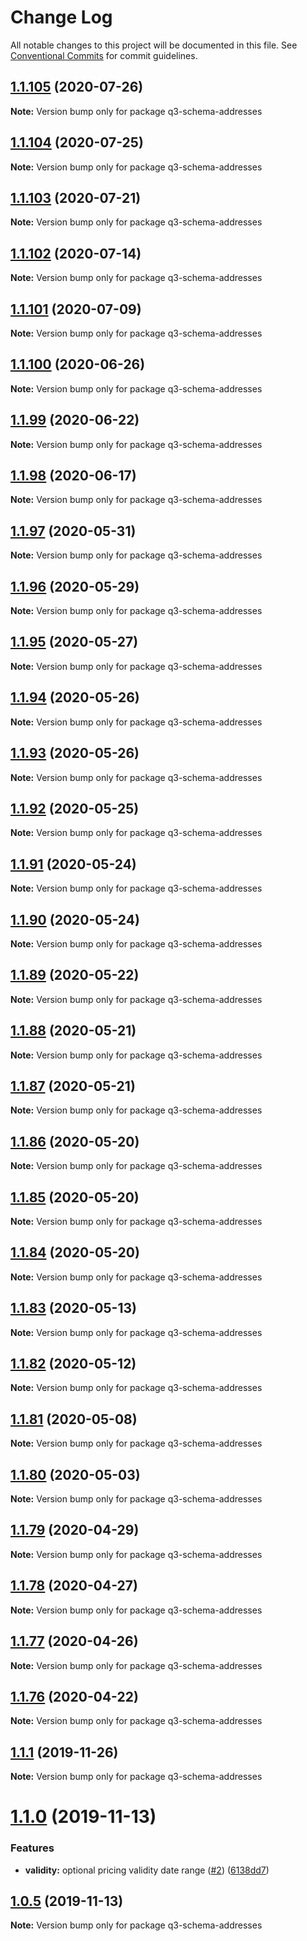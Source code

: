 # Change Log

All notable changes to this project will be documented in this file.
See [Conventional Commits](https://conventionalcommits.org) for commit guidelines.

## [1.1.105](https://github.com/3merge/q3-api/compare/q3-schema-addresses@1.1.104...q3-schema-addresses@1.1.105) (2020-07-26)

**Note:** Version bump only for package q3-schema-addresses





## [1.1.104](https://github.com/3merge/q3-api/compare/q3-schema-addresses@1.1.103...q3-schema-addresses@1.1.104) (2020-07-25)

**Note:** Version bump only for package q3-schema-addresses





## [1.1.103](https://github.com/3merge/q3-api/compare/q3-schema-addresses@1.1.102...q3-schema-addresses@1.1.103) (2020-07-21)

**Note:** Version bump only for package q3-schema-addresses





## [1.1.102](https://github.com/3merge/q3-api/compare/q3-schema-addresses@1.1.101...q3-schema-addresses@1.1.102) (2020-07-14)

**Note:** Version bump only for package q3-schema-addresses





## [1.1.101](https://github.com/3merge/q3-api/compare/q3-schema-addresses@1.1.100...q3-schema-addresses@1.1.101) (2020-07-09)

**Note:** Version bump only for package q3-schema-addresses





## [1.1.100](https://github.com/3merge/q3-api/compare/q3-schema-addresses@1.1.99...q3-schema-addresses@1.1.100) (2020-06-26)

**Note:** Version bump only for package q3-schema-addresses





## [1.1.99](https://github.com/3merge/q3-api/compare/q3-schema-addresses@1.1.98...q3-schema-addresses@1.1.99) (2020-06-22)

**Note:** Version bump only for package q3-schema-addresses





## [1.1.98](https://github.com/3merge/q3-api/compare/q3-schema-addresses@1.1.97...q3-schema-addresses@1.1.98) (2020-06-17)

**Note:** Version bump only for package q3-schema-addresses





## [1.1.97](https://github.com/3merge/q3-api/compare/q3-schema-addresses@1.1.96...q3-schema-addresses@1.1.97) (2020-05-31)

**Note:** Version bump only for package q3-schema-addresses





## [1.1.96](https://github.com/3merge/q3-api/compare/q3-schema-addresses@1.1.95...q3-schema-addresses@1.1.96) (2020-05-29)

**Note:** Version bump only for package q3-schema-addresses





## [1.1.95](https://github.com/3merge/q3-api/compare/q3-schema-addresses@1.1.94...q3-schema-addresses@1.1.95) (2020-05-27)

**Note:** Version bump only for package q3-schema-addresses





## [1.1.94](https://github.com/3merge/q3-api/compare/q3-schema-addresses@1.1.93...q3-schema-addresses@1.1.94) (2020-05-26)

**Note:** Version bump only for package q3-schema-addresses





## [1.1.93](https://github.com/3merge/q3-api/compare/q3-schema-addresses@1.1.92...q3-schema-addresses@1.1.93) (2020-05-26)

**Note:** Version bump only for package q3-schema-addresses





## [1.1.92](https://github.com/3merge/q3-api/compare/q3-schema-addresses@1.1.91...q3-schema-addresses@1.1.92) (2020-05-25)

**Note:** Version bump only for package q3-schema-addresses





## [1.1.91](https://github.com/3merge/q3-api/compare/q3-schema-addresses@1.1.90...q3-schema-addresses@1.1.91) (2020-05-24)

**Note:** Version bump only for package q3-schema-addresses





## [1.1.90](https://github.com/3merge/q3-api/compare/q3-schema-addresses@1.1.89...q3-schema-addresses@1.1.90) (2020-05-24)

**Note:** Version bump only for package q3-schema-addresses





## [1.1.89](https://github.com/3merge/q3-api/compare/q3-schema-addresses@1.1.88...q3-schema-addresses@1.1.89) (2020-05-22)

**Note:** Version bump only for package q3-schema-addresses





## [1.1.88](https://github.com/3merge/q3-api/compare/q3-schema-addresses@1.1.87...q3-schema-addresses@1.1.88) (2020-05-21)

**Note:** Version bump only for package q3-schema-addresses





## [1.1.87](https://github.com/3merge/q3-api/compare/q3-schema-addresses@1.1.86...q3-schema-addresses@1.1.87) (2020-05-21)

**Note:** Version bump only for package q3-schema-addresses





## [1.1.86](https://github.com/3merge/q3-api/compare/q3-schema-addresses@1.1.85...q3-schema-addresses@1.1.86) (2020-05-20)

**Note:** Version bump only for package q3-schema-addresses





## [1.1.85](https://github.com/3merge/q3-api/compare/q3-schema-addresses@1.1.84...q3-schema-addresses@1.1.85) (2020-05-20)

**Note:** Version bump only for package q3-schema-addresses





## [1.1.84](https://github.com/3merge/q3-api/compare/q3-schema-addresses@1.1.83...q3-schema-addresses@1.1.84) (2020-05-20)

**Note:** Version bump only for package q3-schema-addresses





## [1.1.83](https://github.com/3merge/q3-api/compare/q3-schema-addresses@1.1.82...q3-schema-addresses@1.1.83) (2020-05-13)

**Note:** Version bump only for package q3-schema-addresses





## [1.1.82](https://github.com/3merge/q3-api/compare/q3-schema-addresses@1.1.81...q3-schema-addresses@1.1.82) (2020-05-12)

**Note:** Version bump only for package q3-schema-addresses





## [1.1.81](https://github.com/3merge/q3-api/compare/q3-schema-addresses@1.1.80...q3-schema-addresses@1.1.81) (2020-05-08)

**Note:** Version bump only for package q3-schema-addresses





## [1.1.80](https://github.com/3merge/q3-api/compare/q3-schema-addresses@1.1.79...q3-schema-addresses@1.1.80) (2020-05-03)

**Note:** Version bump only for package q3-schema-addresses





## [1.1.79](https://github.com/3merge/q3-api/compare/q3-schema-addresses@1.1.78...q3-schema-addresses@1.1.79) (2020-04-29)

**Note:** Version bump only for package q3-schema-addresses





## [1.1.78](https://github.com/3merge/q3-api/compare/q3-schema-addresses@1.1.77...q3-schema-addresses@1.1.78) (2020-04-27)

**Note:** Version bump only for package q3-schema-addresses





## [1.1.77](https://github.com/3merge/q3-api/compare/q3-schema-addresses@1.1.76...q3-schema-addresses@1.1.77) (2020-04-26)

**Note:** Version bump only for package q3-schema-addresses





## [1.1.76](https://github.com/3merge/q3-api/compare/q3-schema-addresses@1.1.75...q3-schema-addresses@1.1.76) (2020-04-22)

**Note:** Version bump only for package q3-schema-addresses






## [1.1.1](https://github.com/3merge/q3-schema/compare/q3-schema-addresses@1.1.0...q3-schema-addresses@1.1.1) (2019-11-26)

**Note:** Version bump only for package q3-schema-addresses





# [1.1.0](https://github.com/3merge/q3-schema/compare/q3-schema-addresses@1.0.5...q3-schema-addresses@1.1.0) (2019-11-13)


### Features

* **validity:** optional pricing validity date range ([#2](https://github.com/3merge/q3-schema/issues/2)) ([6138dd7](https://github.com/3merge/q3-schema/commit/6138dd766c5ec123a00d5806c8e8921835019dbf))





## [1.0.5](https://github.com/3merge/q3-schema/compare/q3-schema-addresses@1.0.3...q3-schema-addresses@1.0.5) (2019-11-13)

**Note:** Version bump only for package q3-schema-addresses
